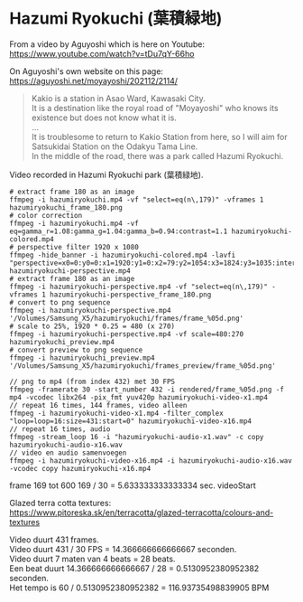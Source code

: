 # Hazumi Ryokuchi (葉積緑地)

From a video by Aguyoshi which is here on Youtube: https://www.youtube.com/watch?v=tDu7qY-66ho

On Aguyoshi's own website on this page: https://aguyoshi.net/moyayoshi/202112/2114/

> Kakio is a station in Asao Ward, Kawasaki City.<br>
> It is a destination like the royal road of "Moyayoshi" who knows its existence but does not know what it is.<br>
> ...<br>
> It is troublesome to return to Kakio Station from here, so I will aim for Satsukidai Station on the Odakyu Tama Line.<br>
> In the middle of the road, there was a park called Hazumi Ryokuchi.<br>

Video recorded in Hazumi Ryokuchi park (葉積緑地).

```
# extract frame 180 as an image
ffmpeg -i hazumiryokuchi.mp4 -vf "select=eq(n\,179)" -vframes 1 hazumiryokuchi_frame_180.png
# color correction
ffmpeg -i hazumiryokuchi.mp4 -vf eq=gamma_r=1.08:gamma_g=1.04:gamma_b=0.94:contrast=1.1 hazumiryokuchi-colored.mp4
# perspective filter 1920 x 1080
ffmpeg -hide_banner -i hazumiryokuchi-colored.mp4 -lavfi "perspective=x0=0:y0=0:x1=1920:y1=0:x2=79:y2=1054:x3=1824:y3=1035:interpolation=linear" hazumiryokuchi-perspective.mp4
# extract frame 180 as an image
ffmpeg -i hazumiryokuchi-perspective.mp4 -vf "select=eq(n\,179)" -vframes 1 hazumiryokuchi-perspective_frame_180.png
# convert to png sequence
ffmpeg -i hazumiryokuchi-perspective.mp4 '/Volumes/Samsung_X5/hazumiryokuchi/frames/frame_%05d.png'
# scale to 25%, 1920 * 0.25 = 480 (x 270)
ffmpeg -i hazumiryokuchi-perspective.mp4 -vf scale=480:270 hazumiryokuchi_preview.mp4
# convert preview to png sequence
ffmpeg -i hazumiryokuchi_preview.mp4 '/Volumes/Samsung_X5/hazumiryokuchi/frames_preview/frame_%05d.png'

// png to mp4 (from index 432) met 30 FPS
ffmpeg -framerate 30 -start_number 432 -i rendered/frame_%05d.png -f mp4 -vcodec libx264 -pix_fmt yuv420p hazumiryokuchi-video-x1.mp4
// repeat 16 times, 144 frames, video alleen
ffmpeg -i hazumiryokuchi-video-x1.mp4 -filter_complex "loop=loop=16:size=431:start=0" hazumiryokuchi-video-x16.mp4
// repeat 16 times, audio
ffmpeg -stream_loop 16 -i "hazumiryokuchi-audio-x1.wav" -c copy hazumiryokuchi-audio-x16.wav
// video en audio samenvoegen
ffmpeg -i hazumiryokuchi-video-x16.mp4 -i hazumiryokuchi-audio-x16.wav -vcodec copy hazumiryokuchi-x16.mp4
```

frame 169 tot 600
169 / 30 = 5.633333333333334 sec. videoStart

Glazed terra cotta textures:<br>
https://www.pitoreska.sk/en/terracotta/glazed-terracotta/colours-and-textures

Video duurt 431 frames.<br>
Video duurt 431 / 30 FPS = 14.366666666666667 seconden.<br>
Video duurt 7 maten van 4 beats = 28 beats.<br>
Een beat duurt 14.366666666666667 / 28 = 0.5130952380952382 seconden.<br>
Het tempo is 60 / 0.5130952380952382 = 116.93735498839905 BPM<br>
